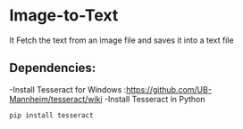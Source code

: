 # Image-to-Text
It Fetch the text from an image file and saves it into a text file

## Dependencies:
-Install Tesseract for Windows
:https://github.com/UB-Mannheim/tesseract/wiki
-Install Tesseract in Python
```
pip install tesseract

```
